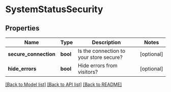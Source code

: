 # SystemStatusSecurity

## Properties
Name | Type | Description | Notes
------------ | ------------- | ------------- | -------------
**secure_connection** | **bool** | Is the connection to your store secure? | [optional] 
**hide_errors** | **bool** | Hide errors from visitors? | [optional] 

[[Back to Model list]](../../README.md#documentation-for-models) [[Back to API list]](../../README.md#documentation-for-api-endpoints) [[Back to README]](../../README.md)

